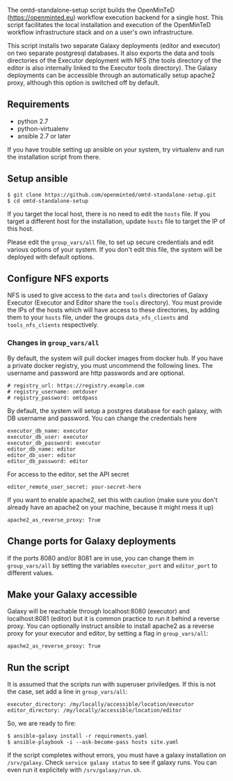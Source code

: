 The omtd-standalone-setup script builds the OpenMinTeD (https://openminted.eu) workflow execution backend for a single host. This script facilitates the local installation and execution of the OpenMinTeD workflow infrastructure stack and on a user's own infrastructure.

This script installs two separate Galaxy deployments (editor and executor) on two separate postgresql databases. It also exports the data and tools directories of the Executor deployment with NFS (the tools directory of the editor is also internally linked to the Executor tools directory). The Galaxy deployments can be accessible through an automatically setup apache2 proxy, although this option is switched off by default.

## Requirements

* python 2.7
* python-virtualenv
* ansible 2.7 or later

If you have trouble setting up ansible on your system, try virtualenv and run the installation script from there.

## Setup ansible

```code=bash
$ git clone https://github.com/openminted/omtd-standalone-setup.git
$ cd omtd-standalone-setup
```
If you target the local host, there is no need to edit the `hosts` file. If you target a different host for the installation, update `hosts` file to target the IP of this host.

Please edit the `group_vars/all` file, to set up secure credentials and edit various options of your system. If you don't edit this file, the system will be deployed with default options.

## Configure NFS exports

NFS is used to give access to the `data` and `tools` directories of Galaxy Executor (Executor and Editor share the `tools` directory). You must provide the IPs of the hosts which will have access to these directories, by adding them to your `hosts` file, under the groups `data_nfs_clients` and `tools_nfs_clients` respectively.

### Changes in `group_vars/all`

By default, the system will pull docker images from docker hub. If you have a private docker registry, you must uncommend the following lines. The username and password are http passwords and are optional.
```code=yaml
# registry_url: https://registry.example.com
# registry_username: omtduser
# registry_password: omtdpass
```

By default, the system will setup a postgres database for each galaxy, with DB username and password. You can change the credentials here
```code=yaml,name=group_vars/all
executor_db_name: executor
executor_db_user: executor
executor_db_password: executor
editor_db_name: editor
editor_db_user: editor
editor_db_password: editor
```

For access to the editor, set the API secret
```code=yaml,name=group_vars/all
editor_remote_user_secret: your-secret-here
```

If you want to enable apache2, set this with caution (make sure you don't already have an apache2 on your machine, because it might mess it up)
```code=yaml,name=group_vars/all
apache2_as_reverse_proxy: True
```

## Change ports for Galaxy deployments
If the ports 8080 and/or 8081 are in use, you can change them in `group_vars/all` by setting the variables `executor_port` and `editor_port` to different values.

## Make your Galaxy accessible
Galaxy will be reachable through localhost:8080 (executor) and localhost:8081 (editor) but it is common practice to run it behind a reverse proxy. You can optionally instruct ansible to install apache2 as a reverse proxy for your executor and editor, by setting a flag in `group_vars/all`:

```code=yaml,name=group_vars/all
apache2_as_reverse_proxy: True
```

## Run the script
It is assumed that the scripts run with superuser priviledges. If this is not the case, set add a line in `group_vars/all`:

```code=yaml
executor_directory: /my/locally/accessible/location/executor
editor_directory: /my/locally/accessible/location/editor
``` 

So, we are ready to fire:
```code=bash
$ ansible-galaxy install -r requirements.yaml
$ ansible-playbook -i --ask-become-pass hosts site.yaml
```

If the script completes without errors, you must have a galaxy installation on `/srv/galaxy`. Check `service galaxy status` to see if galaxy runs. You can even run it explicitely with `/srv/galaxy/run.sh`.
